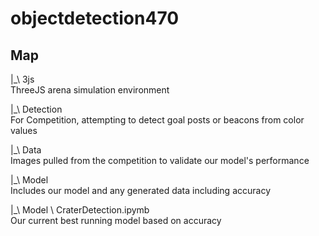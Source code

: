 # objectdetection470
## Map


|_\ 3js  
ThreeJS arena simulation environment  
  
|_\ Detection  
For Competition, attempting to detect goal posts or beacons from color values  
  
|_\ Data  
Images pulled from the competition to validate our model's performance

|_\ Model  
Includes our model and any generated data including accuracy

|_\ Model \ CraterDetection.ipymb  
Our current best running model based on accuracy 
